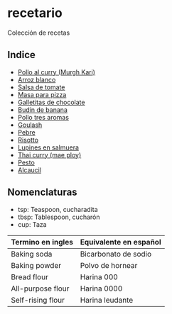 recetario
=========

Colección de recetas

Indice
------

- [Pollo al curry (Murgh Kari)](recetas/chicken-curry.md)
- [Arroz blanco](recetas/arroz-blanco.md)
- [Salsa de tomate](recetas/salsa-tomate.md)
- [Masa para pizza](recetas/masa-pizza.md)
- [Galletitas de chocolate](recetas/cookies.md)
- [Budín de banana](recetas/budin-banana/receta.md)
- [Pollo tres aromas](recetas/sanbeiji.md)
- [Goulash](recetas/goulash.md)
- [Pebre](recetas/pebre.md)
- [Risotto](recetas/risotto.md)
- [Lupines en salmuera](recetas/lupines.md)
- [Thai curry (mae ploy)](recetas/thai-curry.md)
- [Pesto](recetas/pesto.md)
- [Alcaucil](recetas/alcaucil.md)

Nomenclaturas
-------------

- tsp: Teaspoon, cucharadita
- tbsp: Tablespoon, cucharón
- cup: Taza

| Termino en ingles | Equivalente en español |
| ----------------- | ---------------------- |
| Baking soda       | Bicarbonato de sodio   |
| Baking powder     | Polvo de hornear       |
| Bread flour       | Harina 000             |
| All-purpose flour | Harina 0000            |
| Self-rising flour | Harina leudante        |
